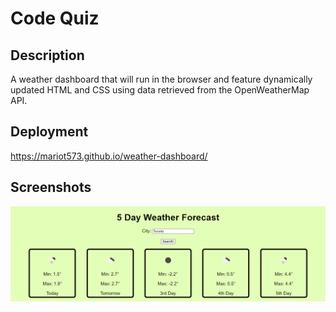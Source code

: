 # Code Quiz

## Description

A weather dashboard that will run in the browser and feature dynamically updated HTML and CSS using data retrieved from the OpenWeatherMap API.

## Deployment

https://mariot573.github.io/weather-dashboard/

## Screenshots

![Screenshot of a demo of the webpage](./assets/images/weatherdemo.PNG)
